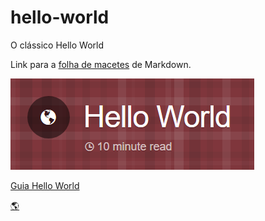 # hello-world
O clássico Hello World

Link para a [folha de macetes](https://github.com/adam-p/markdown-here/wiki/Markdown-Cheatsheet) de Markdown.


![Logo do Guia Hello World](https://github.com/kauafarias/hello-world/blob/Edi%C3%A7%C3%B5es-do-Readme/Hello%20World.PNG "Guia Hello World")

[Guia Hello World](https://guides.github.com/activities/hello-world/) 

[:earth_americas:](https://gist.github.com/rxaviers/7360908)
